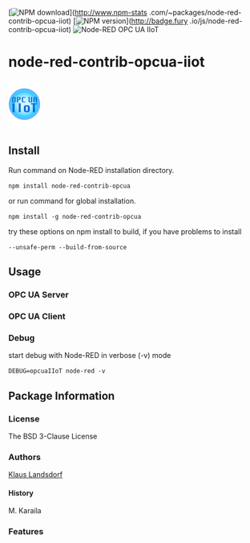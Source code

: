 [![NPM download](https://img.shields.io/npm/dm/node-red-contrib-opcua-iiot.svg)](http://www.npm-stats
.com/~packages/node-red-contrib-opcua-iiot)
[![NPM version](https://badge.fury.io/js/node-red-contrib-opcua-iiot.png)](http://badge.fury
.io/js/node-red-contrib-opcua-iiot)
![Node-RED OPC UA IIoT](http://b.repl.ca/v1/Node--RED-OPC_UA_IIoT-blue.png)

# node-red-contrib-opcua-iiot

[![opcuaiiot64](images/opcua-iiot-logo64.png)](https://www.npmjs.com/package/node-red-contrib-opcua-iiot)

## Install

Run command on Node-RED installation directory.

	npm install node-red-contrib-opcua

or run command for global installation.

	npm install -g node-red-contrib-opcua

try these options on npm install to build, if you have problems to install

    --unsafe-perm --build-from-source
    
## Usage

### OPC UA Server

### OPC UA Client

### Debug

start debug with Node-RED in verbose (-v) mode

    DEBUG=opcuaIIoT node-red -v

## Package Information

### License

The BSD 3-Clause License

### Authors

[Klaus Landsdorf][1]

#### History

M. Karaila

### Features

[1]:http://bianco-royal.de/
